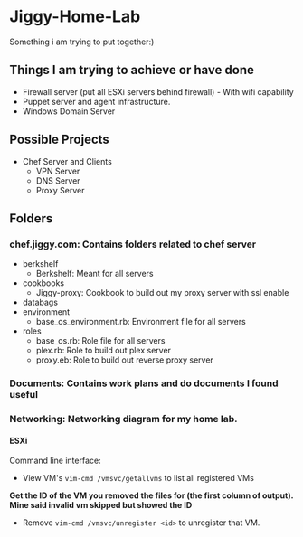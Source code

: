 # Jiggy-Home-Lab

Something i am trying to put together:)

## Things I am trying to achieve or have done

* Firewall server (put all ESXi servers behind firewall) - With wifi capability
* Puppet server and agent infrastructure.
* Windows Domain Server

## Possible Projects

* Chef Server and Clients
  * VPN Server
  * DNS Server
  * Proxy Server

## Folders

### chef.jiggy.com: Contains folders related to chef server

* berkshelf
  * Berkshelf: Meant for all servers
* cookbooks
  * Jiggy-proxy: Cookbook to build out my proxy server with ssl enable
* databags
* environment
  * base_os_environment.rb: Environment file for all servers
* roles
  * base_os.rb: Role file for all servers
  * plex.rb: Role to build out plex server
  * proxy.eb: Role to build out reverse proxy server

### Documents: Contains work plans and do documents I found useful

### Networking: Networking diagram for my home lab.

#### ESXi

Command line interface:

* View VM's `vim-cmd /vmsvc/getallvms` to list all registered VMs

**Get the ID of the VM you removed the files for (the first column of output). Mine said invalid vm skipped but showed the ID**

* Remove `vim-cmd /vmsvc/unregister <id>` to unregister that VM.
